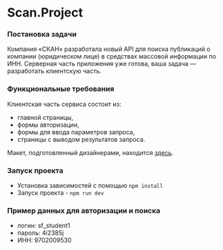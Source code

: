 <h1>Scan.Project</h1>

<h3>Постановка задачи</h3>
Компания «СКАН» разработала новый API для поиска публикаций о компании (юридическом лице) в средствах массовой информации по ИНН. Серверная часть приложения уже готова, ваша задача — разработать клиентскую часть.

<h3>Функциональные требования</h3>


Клиентская часть сервиса состоит из:


- главной страницы,
- формы авторизации,
- формы для ввода параметров запроса,
- страницы с выводом результатов запроса.

Макет, подготовленный дизайнерами, находится [здесь](https://www.figma.com/design/u3MOjzYnTnirz712GrLbFv/%D0%9C%D0%B0%D0%BA%D0%B5%D1%82-%D0%A1%D0%9A%D0%90%D0%9D?node-id=0-1&p=f).

<h3>Запуск проекта</h3>


- Установка зависимостей с помощью `npm install`
- Запуск проекта - `npm run dev`

<h3>Пример данных для авторизации и поиска</h3>


- логин: sf_student1
- пароль: 4i2385j
- ИНН: 9702009530

